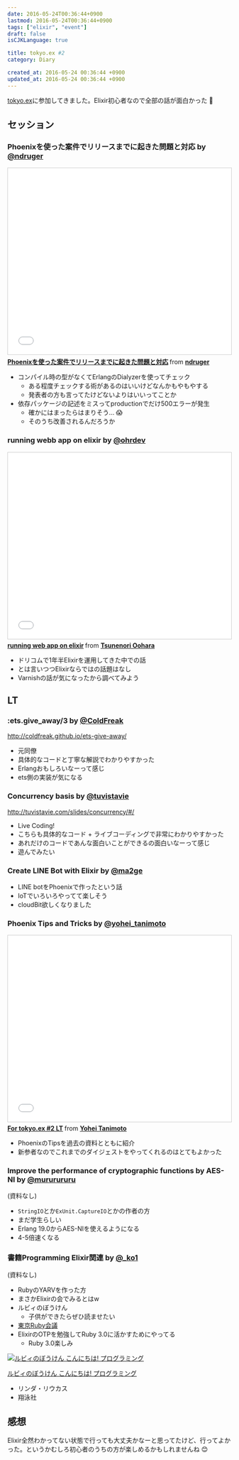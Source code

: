 ```yaml
---
date: 2016-05-24T00:36:44+0900
lastmod: 2016-05-24T00:36:44+0900
tags: ["elixir", "event"]
draft: false
isCJKLanguage: true

title: tokyo.ex #2
category: Diary

created_at: 2016-05-24 00:36:44 +0900
updated_at: 2016-05-24 00:36:44 +0900
---
```


[tokyo.ex](http://beam-lang.connpass.com/event/30513/)に参加してきました。Elixir初心者なので全部の話が面白かった 🤗

## セッション
### Phoenixを使った案件でリリースまでに起きた問題と対応 by [@ndruger](https://twitter.com/ndruger)

<iframe src="//www.slideshare.net/slideshow/embed_code/key/M2erfQuGQQVhj0" width="510" height="420" frameborder="0" marginwidth="0" marginheight="0" scrolling="no" style="border:1px solid #CCC; border-width:1px; margin-bottom:5px; max-width: 100%;" allowfullscreen> </iframe> <div style="margin-bottom:5px"> <strong> <a href="//www.slideshare.net/ndruger/phoenix-62288840" title="Phoenixを使った案件でリリースまでに起きた問題と対応" target="_blank">Phoenixを使った案件でリリースまでに起きた問題と対応</a> </strong> from <strong><a href="//www.slideshare.net/ndruger" target="_blank">ndruger</a></strong> </div>

* コンパイル時の型がなくてErlangのDialyzerを使ってチェック
    * ある程度チェックする術があるのはいいけどなんかもやもやする
    * 発表者の方も言ってたけどないよりはいいってことか
* 依存パッケージの記述をミスってproductionでだけ500エラーが発生
    * 確かにはまったらはまりそう… :scream:
    * そのうち改善されるんだろうか

### running webb app on elixir by [@ohrdev](https://twitter.com/ohrdev)

<iframe src="//www.slideshare.net/slideshow/embed_code/key/fxbWyONifRtZG5" width="510" height="420" frameborder="0" marginwidth="0" marginheight="0" scrolling="no" style="border:1px solid #CCC; border-width:1px; margin-bottom:5px; max-width: 100%;" allowfullscreen> </iframe> <div style="margin-bottom:5px"> <strong> <a href="//www.slideshare.net/ohr486/running-web-app-on-elixir" title="running web app on elixir" target="_blank">running web app on elixir</a> </strong> from <strong><a href="//www.slideshare.net/ohr486" target="_blank">Tsunenori Oohara</a></strong> </div>

* ドリコムで1年半Elixirを運用してきた中での話
* とは言いつつElixirならではの話題はなし
* Varnishの話が気になったから調べてみよう

## LT
### :ets.give_away/3 by [@ColdFreak](https://github.com/ColdFreak)

http://coldfreak.github.io/ets-give-away/

* 元同僚
* 具体的なコードと丁寧な解説でわかりやすかった
* Erlangおもしろいなーって感じ
* ets側の実装が気になる

### Concurrency basis by [@tuvistavie](https://github.com/tuvistavie)

http://tuvistavie.com/slides/concurrency/#/

* Live Coding!
* こちらも具体的なコード + ライブコーディングで非常にわかりやすかった
* あれだけのコードであんな面白いことができるの面白いなーって感じ
* 遊んでみたい

### Create LINE Bot with Elixir by [@ma2ge](https://twitter.com/ma2ge)

<script async class="speakerdeck-embed" data-id="e1aa1812b2bf4e1693b3c815c9f9e340" data-ratio="1.77777777777778" src="//speakerdeck.com/assets/embed.js"></script>

* LINE botをPhoenixで作ったという話
* IoTでいろいろやってて楽しそう
* cloudBit欲しくなりました

### Phoenix Tips and Tricks by [@yohei_tanimoto](https://twitter.com/yohei_tanimoto)

<iframe src="//www.slideshare.net/slideshow/embed_code/key/jRclcpE6eKWHbB" width="510" height="420" frameborder="0" marginwidth="0" marginheight="0" scrolling="no" style="border:1px solid #CCC; border-width:1px; margin-bottom:5px; max-width: 100%;" allowfullscreen> </iframe> <div style="margin-bottom:5px"> <strong> <a href="//www.slideshare.net/tanimotoyohei/for-tokyoex-2-lt" title="For tokyo.ex #2 LT" target="_blank">For tokyo.ex #2 LT</a> </strong> from <strong><a href="//www.slideshare.net/tanimotoyohei" target="_blank">Yohei Tanimoto</a></strong> </div>


* PhoenixのTipsを過去の資料とともに紹介
* 新参者なのでこれまでのダイジェストをやってくれるのはとてもよかった

### Improve the performance of cryptographic functions by AES-NI by [@mururururu](https://twitter.com/mururururu)

(資料なし)

* `StringIO`とか`ExUnit.CaptureIO`とかの作者の方
* まだ学生らしい
* Erlang 19.0からAES-NIを使えるようになる
* 4-5倍速くなる

### 書籍Programming Elixir関連 by [@_ko1](https://twitter.com/_ko1)

(資料なし)

* RubyのYARVを作った方
* まさかElixirの会でみるとはw
* ルビィのぼうけん
  * 子供ができたらぜひ読ませたい
* [東京Ruby会議](http://regional.rubykaigi.org/tokyo11/)
* ElixirのOTPを勉強してRuby 3.0に活かすためにやってる
  * Ruby 3.0楽しみ

<div class="asin"><div class="asin-image"><a href="https://www.amazon.co.jp/exec/obidos/ASIN/4798143499/nownabe0c-22/"><img src="http://images-jp.amazon.com/images/P/4798143499.09._SL160_.jpg" alt="ルビィのぼうけん こんにちは!  プログラミング" title="ルビィのぼうけん こんにちは!  プログラミング"></a></div><div class="asin-detail"><p><a href="https://www.amazon.co.jp/exec/obidos/ASIN/4798143499/nownabe0c-22/">ルビィのぼうけん こんにちは!  プログラミング</a></p><ul><li>リンダ・リウカス</li><li>翔泳社</li></ul></div></div>

## 感想
Elixir全然わかってない状態で行っても大丈夫かなーと思ってたけど、行ってよかった。というかむしろ初心者のうちの方が楽しめるかもしれませんね 😊
